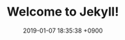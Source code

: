 ---
layout: eun_the_ant
title:  "Welcome to Jekyll!"
date:   2019-01-07 18:35:38 +0900
categories: jekyll update
permalink: /snu_sr
---